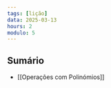 ```yaml
---
tags: [lição]
data: 2025-03-13
hours: 2
modulo: 5
---
```


## Sumário

- [[Operações com Polinómios]]